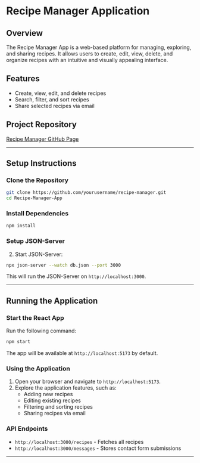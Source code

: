 # Recipe Manager Application

## Overview
The Recipe Manager App is a web-based platform for managing, exploring, and sharing recipes. It allows users to create, edit, view, delete, and organize recipes with an intuitive and visually appealing interface.

## Features
- Create, view, edit, and delete recipes
- Search, filter, and sort recipes
- Share selected recipes via email

## Project Repository
[Recipe Manager GitHub Page](https://github.com/NijatHuseynzada/Recipe-Manager-App.git)

---

## Setup Instructions

### Clone the Repository
```bash
git clone https://github.com/yourusername/recipe-manager.git
cd Recipe-Manager-App
```

### Install Dependencies
```bash
npm install
```

### Setup JSON-Server
2. Start JSON-Server:
```bash
npx json-server --watch db.json --port 3000
```
This will run the JSON-Server on `http://localhost:3000`.

---

## Running the Application

### Start the React App
Run the following command:
```bash
npm start
```
The app will be available at `http://localhost:5173` by default.

### Using the Application
1. Open your browser and navigate to `http://localhost:5173`.
2. Explore the application features, such as:
   - Adding new recipes
   - Editing existing recipes
   - Filtering and sorting recipes
   - Sharing recipes via email

### API Endpoints
- `http://localhost:3000/recipes` - Fetches all recipes
- `http://localhost:3000/messages` - Stores contact form submissions

---